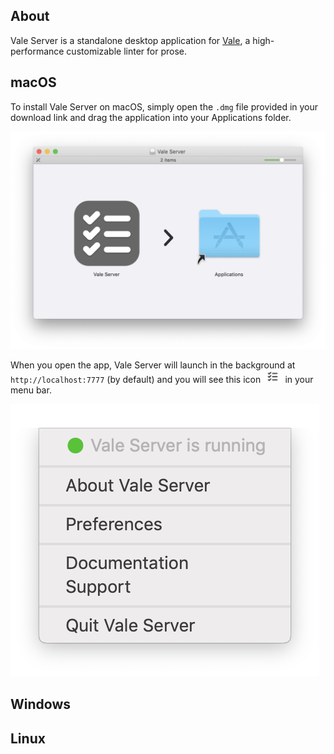 ## About

Vale Server is a standalone desktop application for [Vale][1], a high-performance
customizable linter for prose.

## macOS

To install Vale Server on macOS, simply open the `.dmg` file provided in your
download link and drag the application into your Applications folder.

![Vale Server](img/dmg.png)

When you open the app, Vale Server will launch in the background at
`http://localhost:7777` (by default) and you will see this icon <img src="img/menu-icon.png" style="height: 20px; padding-left: 2px; padding-right: 2px">
in your menu bar.

![Vale Server menu](img/menu.png)

## Windows

## Linux

[1]: https://github.com/errata-ai/vale
